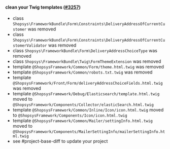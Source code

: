 #### clean your Twig templates ([#3257](https://github.com/shopsys/shopsys/pull/3257))

-   class `Shopsys\FrameworkBundle\Form\Constraints\DeliveryAddressOfCurrentCustomer` was removed
-   class `Shopsys\FrameworkBundle\Form\Constraints\DeliveryAddressOfCurrentCustomerValidator` was removed
-   class `Shopsys\FrameworkBundle\Form\DeliveryAddressChoiceType` was removed
-   class `Shopsys\FrameworkBundle\Twig\FormThemeExtension` was removed
-   template `@ShopsysFramework/Common/Form/theme.html.twig` was removed
-   template `@ShopsysFramework/Common/robots.txt.twig` was removed
-   template `@ShopsysFramework/Front/Form/deliveryAddressChoiceFields.html.twig` was removed
-   template `@ShopsysFramework/Debug/Elasticsearch/template.html.twig` moved to `@ShopsysFramework/Components/Collector/elasticSearch.html.twig`
-   template `@ShopsysFramework/Common/Inline/Icon/icon.html.twig` moved to `@ShopsysFramework/Components/Icon/icon.html.twig`
-   template `@ShopsysFramework/Common/Mailer/settingInfo.html.twig` moved to `@ShopsysFramework/Components/MailerSettingInfo/mailerSettingInfo.html.twig`
-   see #project-base-diff to update your project
